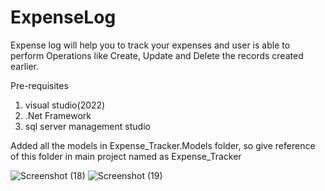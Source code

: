 # ExpenseLog
Expense log will help you to track your expenses and user is able to perform Operations like Create, Update and Delete the records created earlier.

Pre-requisites
1) visual studio(2022)
2) .Net Framework
3) sql server management studio

Added all the models in Expense_Tracker.Models folder, so give reference of this folder in main project named as Expense_Tracker 

![Screenshot (18)](https://user-images.githubusercontent.com/87001896/212393382-0098893a-b95a-4f78-97d6-d5f64d1c6e02.png)
![Screenshot (19)](https://user-images.githubusercontent.com/87001896/212393402-53895345-076a-44e3-b703-ca11a080cef9.png)
